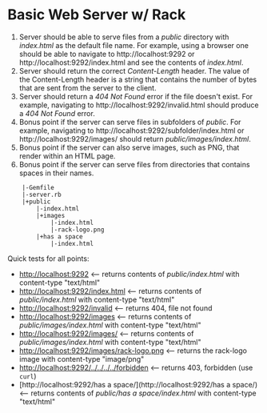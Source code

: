 Basic Web Server w/ Rack
========================

1. Server should be able to serve files from a *public* directory with *index.html* as the default file name. For example, using a browser one should be able to navigate to http://localhost:9292 or http://localhost:9292/index.html and see the contents of *index.html*.
2. Server should return the correct *Content-Length* header. The value of the Content-Length header is a string that contains the number of bytes that are sent from the server to the client.
3. Server should return a *404 Not Found* error if the file doesn't exist. For example, navigating to http://localhost:9292/invalid.html should produce a *404 Not Found* error.
4. Bonus point if the server can serve files in subfolders of *public*. For example, navigating to http://localhost:9292/subfolder/index.html or http://localhost:9292/images/ should return *public/images/index.html*.
5. Bonus point if the server can also serve images, such as PNG, that render within an HTML page.
6. Bonus point if the server can serve files from directories that contains spaces in their names.

```
    |-Gemfile
    |-server.rb
    |+public
        |-index.html
        |+images
            |-index.html
            |-rack-logo.png
        |+has a space
            |-index.html
```

Quick tests for all points:

* [http://localhost:9292](http://localhost:9292/) <-- returns contents of *public/index.html* with content-type "text/html"
* [http://localhost:9292/index.html](http://localhost:9292/index.html) <-- returns contents of *public/index.html* with content-type "text/html"
* [http://localhost:9292/invalid](http://localhost:9292/invalid) <-- returns 404, file not found
* [http://localhost:9292/images](http://localhost:9292/images) <-- returns contents of *public/images/index.html* with content-type "text/html"
* [http://localhost:9292/images/](http://localhost:9292/images/) <-- returns contents of *public/images/index.html* with content-type "text/html"
* [http://localhost:9292/images/rack-logo.png](http://localhost:9292/images/rack-logo.png) <-- returns the rack-logo image with content-type "image/png"
* [http://localhost:9292/../../../../forbidden](http://localhost:9292/../../../../forbidden) <-- returns 403, forbidden (use `curl`)
* [http://localhost:9292/has a space/](http://localhost:9292/has a space/) <-- returns contents of *public/has a space/index.html* with content-type "text/html"

